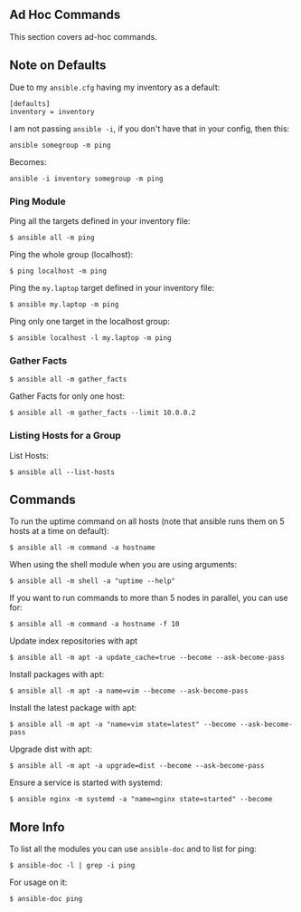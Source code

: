 
## Ad Hoc Commands

This section covers ad-hoc commands.

## Note on Defaults

Due to my `ansible.cfg` having my inventory as a default:

```
[defaults]
inventory = inventory
```

I am not passing `ansible -i`, if you don't have that in your config, then this:

```
ansible somegroup -m ping
```

Becomes:

```
ansible -i inventory somegroup -m ping
```

### Ping Module

Ping all the targets defined in your inventory file:

```
$ ansible all -m ping
```

Ping the whole group (localhost):

```
$ ping localhost -m ping
```

Ping the `my.laptop` target defined in your inventory file:

```
$ ansible my.laptop -m ping
```

Ping only one target in the localhost group:

```
$ ansible localhost -l my.laptop -m ping
```

### Gather Facts

```
$ ansible all -m gather_facts
```

Gather Facts for only one host:

```
$ ansible all -m gather_facts --limit 10.0.0.2
```

### Listing Hosts for a Group

List Hosts:

```
$ ansible all --list-hosts
```

## Commands

To run the uptime command on all hosts (note that ansible runs them on 5 hosts at a time on default):

```
$ ansible all -m command -a hostname
```

When using the shell module when you are using arguments:

```
$ ansible all -m shell -a "uptime --help"
```

If you want to run commands to more than 5 nodes in parallel, you can use for:

```
$ ansible all -m command -a hostname -f 10
```

Update index repositories with apt

```
$ ansible all -m apt -a update_cache=true --become --ask-become-pass
```

Install packages with apt:

```
$ ansible all -m apt -a name=vim --become --ask-become-pass
```

Install the latest package with apt:

```
$ ansible all -m apt -a "name=vim state=latest" --become --ask-become-pass
```

Upgrade dist with apt:

```
$ ansible all -m apt -a upgrade=dist --become --ask-become-pass
```

Ensure a service is started with systemd:

```
$ ansible nginx -m systemd -a "name=nginx state=started" --become
```

## More Info

To list all the modules you can use `ansible-doc` and to list for ping:

```
$ ansible-doc -l | grep -i ping
```

For usage on it:

```
$ ansible-doc ping
```



